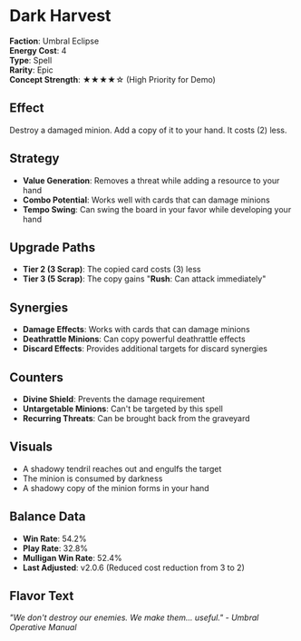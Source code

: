 # Dark Harvest

**Faction**: Umbral Eclipse  
**Energy Cost**: 4  
**Type**: Spell  
**Rarity**: Epic  
**Concept Strength**: ★★★★☆ (High Priority for Demo)

## Effect

Destroy a damaged minion. Add a copy of it to your hand. It costs (2) less.

## Strategy

- **Value Generation**: Removes a threat while adding a resource to your hand
- **Combo Potential**: Works well with cards that can damage minions
- **Tempo Swing**: Can swing the board in your favor while developing your hand

## Upgrade Paths

- **Tier 2 (3 Scrap)**: The copied card costs (3) less
- **Tier 3 (5 Scrap)**: The copy gains "**Rush**: Can attack immediately"

## Synergies

- **Damage Effects**: Works with cards that can damage minions
- **Deathrattle Minions**: Can copy powerful deathrattle effects
- **Discard Effects**: Provides additional targets for discard synergies

## Counters

- **Divine Shield**: Prevents the damage requirement
- **Untargetable Minions**: Can't be targeted by this spell
- **Recurring Threats**: Can be brought back from the graveyard

## Visuals

- A shadowy tendril reaches out and engulfs the target
- The minion is consumed by darkness
- A shadowy copy of the minion forms in your hand

## Balance Data

- **Win Rate**: 54.2%
- **Play Rate**: 32.8%
- **Mulligan Win Rate**: 52.4%
- **Last Adjusted**: v2.0.6 (Reduced cost reduction from 3 to 2)

## Flavor Text

*"We don't destroy our enemies. We make them... useful." - Umbral Operative Manual*
